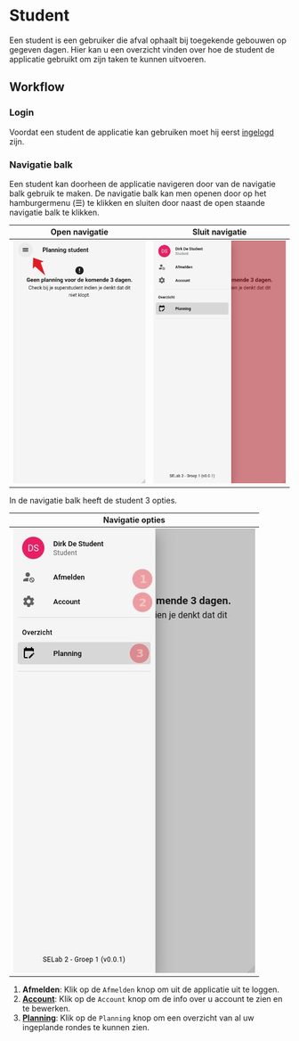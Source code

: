# Student
Een student is een gebruiker die afval ophaalt bij toegekende gebouwen op gegeven dagen.
Hier kan u een overzicht vinden over hoe de student de applicatie gebruikt om zijn taken te kunnen uitvoeren.

## Workflow

### Login
Voordat een student de applicatie kan gebruiken moet hij eerst [ingelogd](../pages/login.md) zijn.

### Navigatie balk
Een student kan doorheen de applicatie navigeren door van de navigatie balk gebruik te maken.
De navigatie balk kan men openen door op het hamburgermenu (☰) te klikken en sluiten door naast de
open staande navigatie balk te klikken.

|           Open navigatie            |           Sluit navigatie            |
|:-----------------------------------:|:------------------------------------:|
| ![](../assets/student_open_nav.jpg) | ![](../assets/student_close_nav.jpg) |


In de navigatie balk heeft de student 3 opties.

|            Navigatie opties            |
|:--------------------------------------:|
| ![](../assets/student_nav_options.jpg) |


1. **Afmelden**: Klik op de `Afmelden` knop om uit de applicatie uit te loggen.
2. [**Account**](../pages/account.md): Klik op de `Account` knop om de info over u account te zien en te bewerken.
3. [**Planning**](../pages/planning.md): Klik op de `Planning` knop om een overzicht van al uw ingeplande rondes te
kunnen zien.

